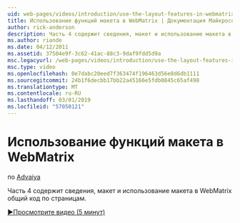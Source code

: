 ```yaml
---
uid: web-pages/videos/introduction/use-the-layout-features-in-webmatrix
title: Использование функций макета в WebMatrix | Документация Майкрософт
author: rick-anderson
description: Часть 4 содержит сведения, макет и использование макета в WebMatrix общий код по страницам.
ms.author: riande
ms.date: 04/12/2011
ms.assetid: 37504e9f-3c62-41ac-88c3-9daf9fdd5d9a
msc.legacyurl: /web-pages/videos/introduction/use-the-layout-features-in-webmatrix
msc.type: video
ms.openlocfilehash: 0e7dabc20eed7f363474f196463d56e8d6db1111
ms.sourcegitcommit: 24b1f6decbb17bb22a45166e5fdb0845c65af498
ms.translationtype: MT
ms.contentlocale: ru-RU
ms.lasthandoff: 03/01/2019
ms.locfileid: "57050121"
---
```

<a name="use-the-layout-features-in-webmatrix"></a>Использование функций макета в WebMatrix
====================
по [Advaiya](https://twitter.com/Advaiyasolns)

Часть 4 содержит сведения, макет и использование макета в WebMatrix общий код по страницам.

[&#9654;Просмотрите видео (5 минут)](https://channel9.msdn.com/Blogs/ASP-NET-Site-Videos/use-the-layout-features-in-webmatrix)
